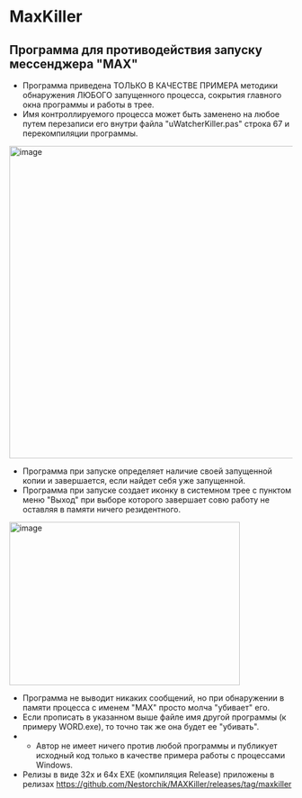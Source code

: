 # MaxKiller
Программа для противодействия запуску мессенджера "MAX"
---

- Программа приведена ТОЛЬКО В КАЧЕСТВЕ ПРИМЕРА методики обнаружения ЛЮБОГО запущенного процесса, сокрытия главного окна программы и работы в трее.
- Имя контроллируемого процесса может быть заменено на любое путем перезаписи его внутри файла "uWatcherKiller.pas" строка 67 и перекомпиляции программы.

<img width="768" height="555" alt="image" src="https://github.com/user-attachments/assets/6ee7ddbf-8d4e-4edc-829c-0b44a734fd2e" />

- Программа при запуске определяет наличие своей запущенной копии и завершается, если найдет себя уже запущенной.
- Программа при запуске создает иконку в системном трее с пунктом меню "Выход" при выборе которого завершает совю работу не оставляя в памяти ничего резидентного.

<img width="410" height="290" alt="image" src="https://github.com/user-attachments/assets/97f329db-cbc2-4ee2-9c5c-ff55fb1265e0" />

- Программа не выводит никаких сообщений, но при обнаружении в памяти процесса с именем "MAX" просто молча "убивает" его.
- Если прописать в указанном выше файле имя другой программы (к примеру WORD.exe), то точно так же она будет ее "убивать".
- - Автор не имеет ничего против любой программы и публикует исходный код только в качестве примера работы с процессами Windows.
- Релизы в виде 32х и 64х EXE (компиляция Release) приложены в релизах
https://github.com/Nestorchik/MAXKiller/releases/tag/maxkiller

